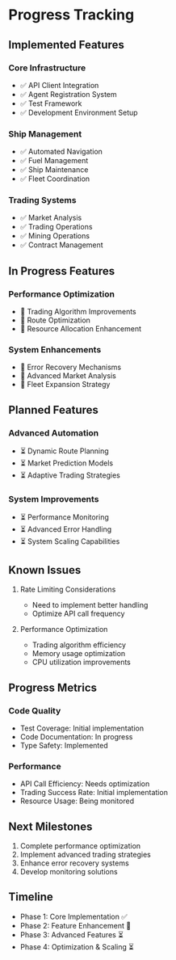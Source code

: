 # Progress Tracking

## Implemented Features

### Core Infrastructure
- ✅ API Client Integration
- ✅ Agent Registration System
- ✅ Test Framework
- ✅ Development Environment Setup

### Ship Management
- ✅ Automated Navigation
- ✅ Fuel Management
- ✅ Ship Maintenance
- ✅ Fleet Coordination

### Trading Systems
- ✅ Market Analysis
- ✅ Trading Operations
- ✅ Mining Operations
- ✅ Contract Management

## In Progress Features

### Performance Optimization
- 🔄 Trading Algorithm Improvements
- 🔄 Route Optimization
- 🔄 Resource Allocation Enhancement

### System Enhancements
- 🔄 Error Recovery Mechanisms
- 🔄 Advanced Market Analysis
- 🔄 Fleet Expansion Strategy

## Planned Features

### Advanced Automation
- ⏳ Dynamic Route Planning
- ⏳ Market Prediction Models
- ⏳ Adaptive Trading Strategies

### System Improvements
- ⏳ Performance Monitoring
- ⏳ Advanced Error Handling
- ⏳ System Scaling Capabilities

## Known Issues
1. Rate Limiting Considerations
   - Need to implement better handling
   - Optimize API call frequency

2. Performance Optimization
   - Trading algorithm efficiency
   - Memory usage optimization
   - CPU utilization improvements

## Progress Metrics

### Code Quality
- Test Coverage: Initial implementation
- Code Documentation: In progress
- Type Safety: Implemented

### Performance
- API Call Efficiency: Needs optimization
- Trading Success Rate: Initial implementation
- Resource Usage: Being monitored

## Next Milestones
1. Complete performance optimization
2. Implement advanced trading strategies
3. Enhance error recovery systems
4. Develop monitoring solutions

## Timeline
- Phase 1: Core Implementation ✅
- Phase 2: Feature Enhancement 🔄
- Phase 3: Advanced Features ⏳
- Phase 4: Optimization & Scaling ⏳
